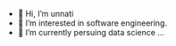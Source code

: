 - 👋 Hi, I’m unnati
- 👀 I’m interested in software engineering.
- 🌱 I’m currently persuing data science ...



